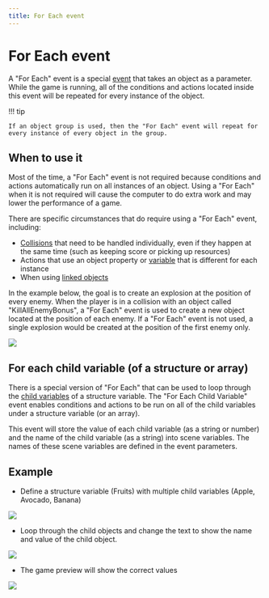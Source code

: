 ```yaml
---
title: For Each event
---
```

# For Each event

A "For Each" event is a special [event](/gdevelop5/events) that takes an object as a parameter. While the game is running, all of the conditions and actions located inside this event will be repeated for every instance of the object.

!!! tip

    If an object group is used, then the "For Each" event will repeat for every instance of every object in the group. 

## When to use it

Most of the time, a "For Each" event is not required because conditions and actions automatically run on all instances of an object. Using a "For Each" when it is not required will cause the computer to do extra work and may lower the performance of a game.

There are specific circumstances that do require using a "For Each" event, including:

- [Collisions](https://wiki.gdevelop.io/gdevelop5/all-features/collisions) that need to be handled individually, even if they happen at the same time (such as keeping score or picking up resources)
- Actions that use an object property or [variable](https://wiki.gdevelop.io/gdevelop5/all-features/variables/object-variables) that is different for each instance
- When using [linked objects](https://wiki.gdevelop.io/gdevelop5/all-features/linked-objects)

In the example below, the goal is to create an explosion at the position of every enemy.  When the player is in a collision with an object called "KillAllEnemyBonus", a "For Each" event is used to create a new object located at the position of each enemy.  If a "For Each" event is not used, a single explosion would be created at the position of the first enemy only.

![](/gdevelop5/events/for-each-example.png)

## For each child variable (of a structure or array)

There is a special version of "For Each" that can be used to loop through the [child variables](/gdevelop5/all-features/variables/) of a structure variable.  The "For Each Child Variable" event enables conditions and actions to be run on all of the child variables under a structure variable (or an array).

This event will store the value of each child variable (as a string or number) and the name of the child variable (as a string) into scene variables.  The names of these scene variables are defined in the event parameters.  

## Example

- Define a structure variable (Fruits) with multiple child variables (Apple, Avocado, Banana)

![](/gdevelop5/events/foreverchildvariables.png)

- Loop through the child objects and change the text to show the name and value of the child object. 

![](/gdevelop5/events/foreverchildevents.png)

- The game preview will show the correct values

![](/gdevelop5/events/foreverchildouput.png)